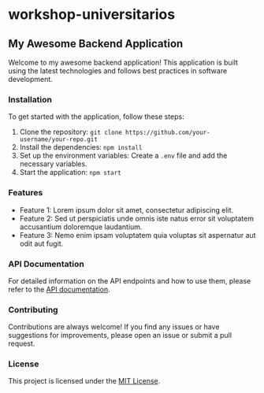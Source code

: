 # workshop-universitarios


## My Awesome Backend Application

Welcome to my awesome backend application! This application is built using the latest technologies and follows best practices in software development.

### Installation

To get started with the application, follow these steps:

1. Clone the repository: `git clone https://github.com/your-username/your-repo.git`
2. Install the dependencies: `npm install`
3. Set up the environment variables: Create a `.env` file and add the necessary variables.
4. Start the application: `npm start`

### Features

- Feature 1: Lorem ipsum dolor sit amet, consectetur adipiscing elit.
- Feature 2: Sed ut perspiciatis unde omnis iste natus error sit voluptatem accusantium doloremque laudantium.
- Feature 3: Nemo enim ipsam voluptatem quia voluptas sit aspernatur aut odit aut fugit.

### API Documentation

For detailed information on the API endpoints and how to use them, please refer to the [API documentation](/docs/api.md).

### Contributing

Contributions are always welcome! If you find any issues or have suggestions for improvements, please open an issue or submit a pull request.

### License

This project is licensed under the [MIT License](LICENSE).

